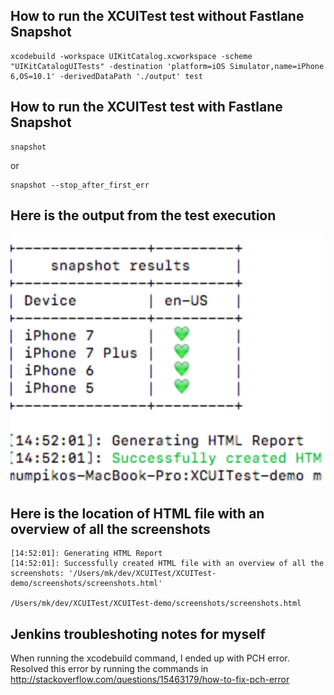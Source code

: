 ## How to run the XCUITest test without Fastlane Snapshot

    xcodebuild -workspace UIKitCatalog.xcworkspace -scheme "UIKitCatalogUITests" -destination 'platform=iOS Simulator,name=iPhone 6,OS=10.1' -derivedDataPath './output' test

## How to run the XCUITest test with Fastlane Snapshot

    snapshot

or 

    snapshot --stop_after_first_err


## Here is the output from the test execution

<img src="assets/testSummary.png" width="500">

## Here is the location of HTML file with an overview of all the screenshots

    [14:52:01]: Generating HTML Report
    [14:52:01]: Successfully created HTML file with an overview of all the screenshots: '/Users/mk/dev/XCUITest/XCUITest-demo/screenshots/screenshots.html'

    /Users/mk/dev/XCUITest/XCUITest-demo/screenshots/screenshots.html

## Jenkins troubleshoting notes for myself

When running the xcodebuild command, I ended up with PCH error. Resolved this error by running the commands in http://stackoverflow.com/questions/15463179/how-to-fix-pch-error

